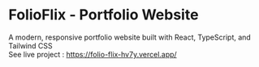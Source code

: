 # FolioFlix - Portfolio Website

A modern, responsive portfolio website built with React, TypeScript, and Tailwind CSS
<br>
See live project :  https://folio-flix-hv7y.vercel.app/
